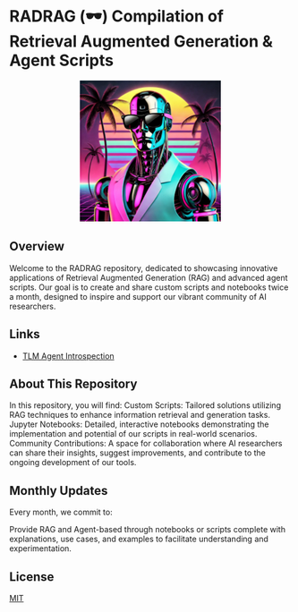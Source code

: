 # RADRAG (🕶️) Compilation of Retrieval Augmented Generation & Agent Scripts

</p>
<p align="center">
  <img src="assets/radrag.webp" width="50%" height="50%">
</p>

## Overview

Welcome to the RADRAG repository, dedicated to showcasing innovative applications of Retrieval Augmented Generation (RAG) and advanced agent scripts. Our goal is to create and share custom scripts and notebooks twice a month, designed to inspire and support our vibrant community of AI researchers.

## Links

- [TLM Agent Introspection](notebooks/agent_introspection.ipynb)

## About This Repository

In this repository, you will find: 
Custom Scripts: Tailored solutions utilizing RAG techniques to enhance information retrieval and generation tasks.
Jupyter Notebooks: Detailed, interactive notebooks demonstrating the implementation and potential of our scripts in real-world scenarios.
Community Contributions: A space for collaboration where AI researchers can share their insights, suggest improvements, and contribute to the ongoing development of our tools.

## Monthly Updates

Every month, we commit to:

Provide RAG and Agent-based through notebooks or scripts complete with explanations, use cases, and examples to facilitate understanding and experimentation.

## License

[MIT](https://choosealicense.com/licenses/mit/)